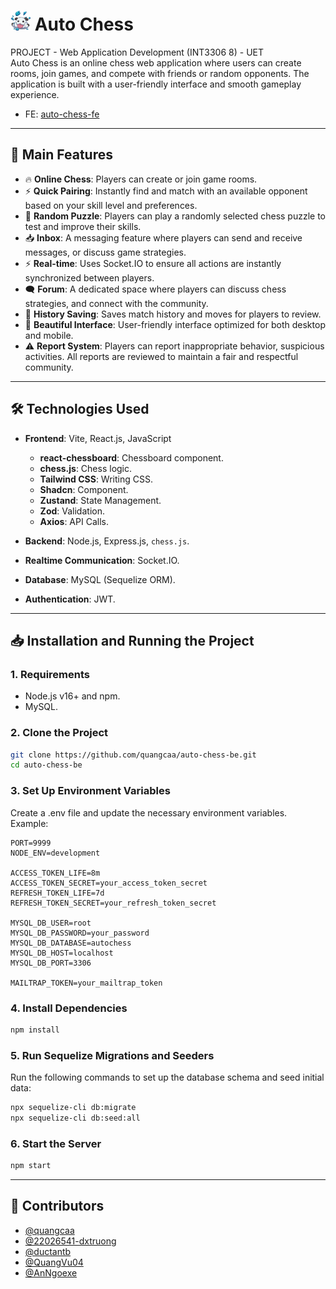 # ![favicon](dist/favicon-32x32.png) Auto Chess

PROJECT - Web Application Development (INT3306 8) - UET <br>
Auto Chess is an online chess web application where users can create rooms, join games, and compete with friends or random opponents. The application is built with a user-friendly interface and smooth gameplay experience.
- FE: [auto-chess-fe](https://github.com/quangcaa/auto-chess-fe-2)
  
---

## 🚀 **Main Features**

- 🔥 **Online Chess**: Players can create or join game rooms.
- ⚡ **Quick Pairing**: Instantly find and match with an available opponent based on your skill level and preferences.
- 🧩 **Random Puzzle**: Players can play a randomly selected chess puzzle to test and improve their skills.
- 📥 **Inbox**: A messaging feature where players can send and receive messages, or discuss game strategies.
- ⚡ **Real-time**: Uses Socket.IO to ensure all actions are instantly synchronized between players.
- 🗨️ **Forum**: A dedicated space where players can discuss chess strategies, and connect with the community.
- 📜 **History Saving**: Saves match history and moves for players to review.
- 🎨 **Beautiful Interface**: User-friendly interface optimized for both desktop and mobile.
- ⚠️ **Report System**: Players can report inappropriate behavior, suspicious activities. All reports are reviewed to maintain a fair and respectful community.

---

## 🛠️ **Technologies Used**

- **Frontend**: Vite, React.js, JavaScript

  - **react-chessboard**: Chessboard component.
  - **chess.js**: Chess logic.
  - **Tailwind CSS**: Writing CSS.
  - **Shadcn**: Component.
  - **Zustand**: State Management.
  - **Zod**: Validation.
  - **Axios**: API Calls.

- **Backend**: Node.js, Express.js, `chess.js`.
- **Realtime Communication**: Socket.IO.
- **Database**: MySQL (Sequelize ORM).
- **Authentication**: JWT.

---

## 📥 **Installation and Running the Project**

### **1. Requirements**

- Node.js v16+ and npm.
- MySQL.

### **2. Clone the Project**

```bash
git clone https://github.com/quangcaa/auto-chess-be.git
cd auto-chess-be
```

### **3. Set Up Environment Variables**

Create a .env file and update the necessary environment variables. Example:

```
PORT=9999
NODE_ENV=development

ACCESS_TOKEN_LIFE=8m
ACCESS_TOKEN_SECRET=your_access_token_secret
REFRESH_TOKEN_LIFE=7d
REFRESH_TOKEN_SECRET=your_refresh_token_secret

MYSQL_DB_USER=root
MYSQL_DB_PASSWORD=your_password
MYSQL_DB_DATABASE=autochess
MYSQL_DB_HOST=localhost
MYSQL_DB_PORT=3306

MAILTRAP_TOKEN=your_mailtrap_token
```

### **4. Install Dependencies**

```bash
npm install
```

### **5. Run Sequelize Migrations and Seeders**

Run the following commands to set up the database schema and seed initial data:

```bash
npx sequelize-cli db:migrate
npx sequelize-cli db:seed:all
```

### **6. Start the Server**

```bash
npm start
```

---

## 🤝 **Contributors**

- [@quangcaa](https://github.com/quangcaa)
- [@22026541-dxtruong](https://github.com/22026541-dxtruong)
- [@ductantb](https://github.com/ductantb)
- [@QuangVu04](https://github.com/QuangVu04)
- [@AnNgoexe](https://github.com/AnNgoexe)
